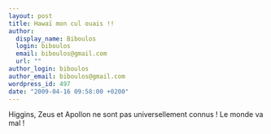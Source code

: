 ```yaml
---
layout: post
title: Hawaï mon cul ouais !!
author:
  display_name: Biboulos
  login: biboulos
  email: biboulos@gmail.com
  url: ""
author_login: biboulos
author_email: biboulos@gmail.com
wordpress_id: 497
date: "2009-04-16 09:58:00 +0200"
---
```


Higgins, Zeus et Apollon ne sont pas universellement connus ! Le monde va mal !
